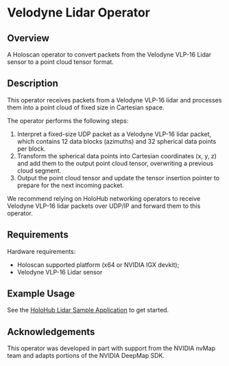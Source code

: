 # Velodyne Lidar Operator

## Overview

A Holoscan operator to convert packets from the Velodyne VLP-16 Lidar sensor
to a point cloud tensor format.

## Description

This operator receives packets from a Velodyne VLP-16 lidar and
processes them into a point cloud of fixed size in Cartesian space.

The operator performs the following steps:
1. Interpret a fixed-size UDP packet as a Velodyne VLP-16 lidar packet,
   which contains 12 data blocks (azimuths) and 32 spherical data points per block.
2. Transform the spherical data points into Cartesian coordinates (x, y, z)
   and add them to the output point cloud tensor, overwriting a previous cloud segment.
3. Output the point cloud tensor and update the tensor insertion pointer to prepare
   for the next incoming packet.

We recommend relying on HoloHub networking operators to receive Velodyne VLP-16 lidar packets
over UDP/IP and forward them to this operator.

## Requirements

Hardware requirements:
- Holoscan supported platform (x64 or NVIDIA IGX devkit);
- Velodyne VLP-16 Lidar sensor

## Example Usage

See the [HoloHub Lidar Sample Application](../../../applications/velodyne_lidar_app/cpp/) to get started.

## Acknowledgements

This operator was developed in part with support from the NVIDIA nvMap team and adapts portions
of the NVIDIA DeepMap SDK.

